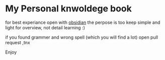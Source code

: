 # My Personal knwoldege book 

for best experiance open with [obsidian](https://obsidian.md/)
the perpose is too keep simple and light for overview, not detail learning :)

if you found grammer and wrong spell (which you will find a lot) open pull request ,tnx

Enjoy